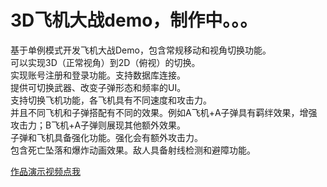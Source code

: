 # 3D飞机大战demo，制作中。。。
基于单例模式开发飞机大战Demo，包含常规移动和视角切换功能。</br>
可以实现3D（正常视角）到2D（俯视）的切换。</br>
实现账号注册和登录功能。支持数据库连接。</br>
提供可切换武器、改变子弹形态和频率的UI。</br>
支持切换飞机功能，各飞机具有不同速度和攻击力。</br>
并且不同飞机和子弹搭配有不同的效果。例如A飞机+A子弹具有羁绊效果，增强攻击力；B飞机+A子弹则展现其他额外效果。</br>
子弹和飞机具备强化功能。强化会有额外攻击力。</br>
包含死亡坠落和爆炸动画效果。敌人具备射线检测和避障功能。</br>

[作品演示视频点我](https://easylink.cc/25kc27 "作品演示视频")
